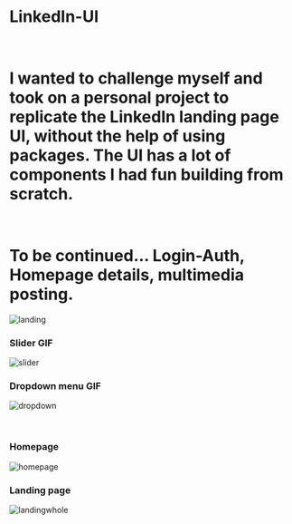 # LinkedIn-UI
<br>
<h1>I wanted to challenge myself and took on a personal project to replicate the LinkedIn landing page UI, without the help of using packages. The UI has a lot of components I had fun building from scratch.</h1>
<br>
<h1>To be continued... Login-Auth, Homepage details, multimedia posting.</h1>
<image src="https://github.com/ChefJoseph/LinkedIn-UI/blob/main/public/images/Landing-1.3.png" alt="landing"/>
<br>
<p float="left">
  <h3>Slider GIF</h3>
  <image src="https://github.com/ChefJoseph/LinkedIn-UI/blob/main/public/images/Screen_Recording_-_Slider_AdobeExpress.gif" alt="slider"/>
</p>
<p float="right">
  <h3>Dropdown menu GIF</h3>
  <image src="https://github.com/ChefJoseph/LinkedIn-UI/blob/main/public/images/Screen_Recording-_Dropdown_AdobeExpress.gif" alt="dropdown"/>
</p>
<br>
<h3>Homepage</h3>
<image src="https://github.com/ChefJoseph/LinkedIn-UI/blob/main/public/images/Home-1.png" alt="homepage"/>
<br>
<h3>Landing page</h3>
<image src="https://github.com/ChefJoseph/LinkedIn-UI/blob/main/public/images/Landing-whole.png" alt="landingwhole"/>
